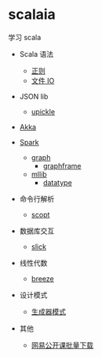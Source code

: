 # scalaia

学习 scala

* Scala 语法
    * [正则](v2.12/src/test/scala/me/ooon/ia/scala/RegexSpec.scala)
    * [文件 IO](v2.12/src/test/scala/me/ooon/ia/better/file)

* JSON lib
    * [upickle](v2.12/src/test/scala/me/ooon/ia/upickle)
    
* [Akka](v2.12/src/test/scala/me/ooon/ia/akka)
    
* [Spark](v2.11/src/test/scala/me/ooon/ia/spark)
    * [graph](v2.11/src/test/scala/me/ooon/ia/spark/graph)
        * [graphframe](v2.11/src/test/scala/me/ooon/ia/spark/graph/graphframe)
    * [mllib](v2.11/src/test/scala/me/ooon/ia/spark/mllib)
        * [datatype](v2.11/src/test/scala/me/ooon/ia/spark/mllib/datatype)
    
* 命令行解析
    * [scopt](v2.12/src/test/scala/me/ooon/ia/scopt)
    
* 数据库交互
    * [slick](v2.12/src/test/scala/me/ooon/ia/slick)
    
* 线性代数
    * [breeze](v2.12/src/test/scala/me/ooon/ia/breeze)
    
* 设计模式
    * [生成器模式](v2.12/src/test/scala/me/ooon/ia/design/pattern/BuilderSpec.scala)
    
* 其他
    * [网易公开课批量下载](v2.12/src/test/scala/me/ooon/ia/open163/DownloadClassVideo.scala)
